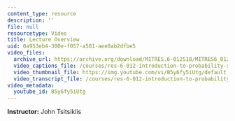 ```yaml
---
content_type: resource
description: ''
file: null
resourcetype: Video
title: Lecture Overview
uid: 0a953eb4-300e-f057-a581-aee0ab2dfbe5
video_files:
  archive_url: https://archive.org/download/MITRES.6-012S18/MITRES6_012S18_L02-01_300k.mp4
  video_captions_file: /courses/res-6-012-introduction-to-probability-spring-2018/16a3b23f1a3f503091d5836e77429203_B5y6fy5iUtg.vtt
  video_thumbnail_file: https://img.youtube.com/vi/B5y6fy5iUtg/default.jpg
  video_transcript_file: /courses/res-6-012-introduction-to-probability-spring-2018/59334d9e29139c22b30e9c2a89265e78_B5y6fy5iUtg.pdf
video_metadata:
  youtube_id: B5y6fy5iUtg
---
```


**Instructor:** John Tsitsiklis